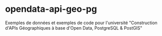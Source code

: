 # opendata-api-geo-pg

Exemples de données et exemples de code pour l'université "Construction d'APIs Géographiques à base d'Open Data, PostgreSQL & PostGIS"